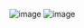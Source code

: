 ![image](https://user-images.githubusercontent.com/11422365/154894652-71900372-0f3f-45c3-9caa-757084a96f0b.png)
![image](https://user-images.githubusercontent.com/11422365/154894665-8a7e0e8e-a1b9-41a3-b66e-882f7261cd7e.png)

